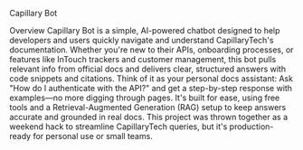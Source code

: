 Capillary Bot

Overview
Capillary Bot is a simple, AI-powered chatbot designed to help developers and users quickly navigate and understand CapillaryTech's documentation. Whether you're new to their APIs, onboarding processes, or features like InTouch trackers and customer management, this bot pulls relevant info from official docs and delivers clear, structured answers with code snippets and citations.
Think of it as your personal docs assistant: Ask "How do I authenticate with the API?" and get a step-by-step response with examples—no more digging through pages. It's built for ease, using free tools and a Retrieval-Augmented Generation (RAG) setup to keep answers accurate and grounded in real docs.
This project was thrown together as a weekend hack to streamline CapillaryTech queries, but it's production-ready for personal use or small teams.